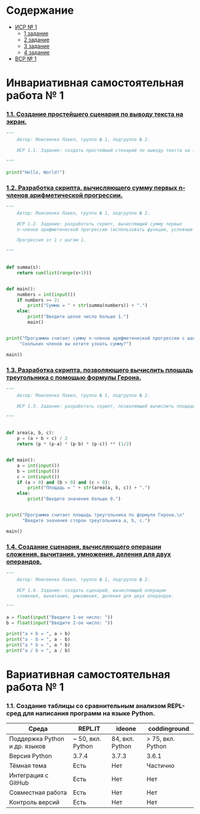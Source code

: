 # Содержание
- [ИСР № 1](#инвариативная-самостоятельная-работа--1)
    - [1 задание](#11-создание-простейшего-сценария-по-выводу-текста-на-экран)
    - [2 задание](#12-разработка-скрипта-вычисляющего-сумму-первых-n-членов-арифметической-прогрессии)
    - [3 задание](#13-разработка-скрипта-позволяющего-вычислить-площадь-треугольника-с-помощью-формулы-герона)
    - [4 задание](#14-создание-сценария-вычисляющего-операции-сложения-вычитания-умножения-деления-для-двух-операндов)
- [ВСР № 1](#вариативная-самостоятельная-работа--1)

# Инвариативная самостоятельная работа № 1

### [1.1. Создание простейшего сценария по выводу текста на экран.](https://repl.it/@Rakleed/programming-indepworkinvar1-1)
```python
"""
    Автор: Моисеенко Павел, группа № 1, подгруппа № 2.

    ИСР 1.1. Задание: создать простейший стенарий по выводу текста на экран.
    
"""

print("Hello, World!")
```

### [1.2. Разработка скрипта, вычисляющего сумму первых n-членов арифметической прогрессии.](https://repl.it/@Rakleed/programming-indepworkinvar1-2)
```python
"""
    Автор: Моисеенко Павел, группа № 1, подгруппа № 2.

    ИСР 1.2. Задание: разработать скрипт, вычисляющий сумму первых 
    n-членов арифметической прогрессии (использовать функции, условные операторы).

    Прогрессия от 1 с шагом 1.
    
"""


def summa(s):
    return sum(list(range(s+1)))


def main():
    numbers = int(input())
    if numbers >= 2:
        print("Сумма = " + str(summa(numbers)) + ".")
    else:
        print("Введите целое число больше 1.")
        main()


print("Программа считает сумму n-членов арифметической прогрессии c шагом 1.\n"
     "Скольких членов вы хотите узнать сумму?")

main()
```

### [1.3. Разработка скрипта, позволяющего вычислить площадь треугольника с помощью формулы Герона.](https://repl.it/@Rakleed/programming-indepworkinvar1-3)
```python
"""
    Автор: Моисеенко Павел, группа № 1, подгруппа № 2.

    ИСР 1.3. Задание: разработать скрипт, позволяющий вычислить площадь треугольника с помощью формулы Герона.

"""


def area(a, b, c):
    p = (a + b + c) / 2
    return (p * (p-a) * (p-b) * (p-c)) ** (1/2)


def main():
    a = int(input())
    b = int(input())
    c = int(input())
    if (a > 0) and (b > 0) and (c > 0):
        print("Площадь = " + str(area(a, b, c)) + ".")
    else:
        print("Введите значения больше 0.")


print("Программа считает площадь треугольника по формуле Герона.\n"
      "Введите значения сторон треугольника a, b, c.")

main()
```

### [1.4. Создание сценария, вычисляющего операции сложения, вычитания, умножения, деления для двух операндов.](https://repl.it/@Rakleed/programming-indepworkinvar1-4)
```python
"""
    Автор: Моисеенко Павел, группа № 1, подгруппа № 2.

    ИСР 1.4. Задание: создать сценарий, вычисляющий операции 
    сложения, вычитания, умножения, деления для двух операндов.

"""

a = float(input("Введите 1-ое число: "))
b = float(input("Введите 2-ое число: "))

print("a + b = ", a + b)
print("a - b = ", a - b)
print("a * b = ", a * b)
print("a / b = ", a / b)
```

# Вариативная самостоятельная работа № 1

### 1.1. Создание таблицы со сравнительным анализом REPL-сред для написания программ на языке Python.
| Среда                         | REPL.IT           | ideone          | coddinground      |
|-------------------------------|-------------------|-----------------|-------------------|
| Поддержка Python и др. языков | ~ 50, вкл. Python | 84, вкл. Python | > 75, вкл. Python |
| Версия Python                 | 3.7.4             | 3.7.3           | 3.6.1             |
| Тёмная тема                   | Есть              | Нет             | Частично          |
| Интеграция с GitHub           | Есть              | Нет             | Нет               |
| Совместная работа             | Есть              | Нет             | Нет               |
| Контроль версий               | Есть              | Нет             | Нет               |
